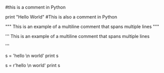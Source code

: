 
#this is a comment in Python

print "Hello World" #This is also a comment in Python

""" 
    This is an example of a multiline
    comment that spans multiple lines
"""

'''
    This is an example of a multiline
    comment that spans multiple lines

'''

s = 'hello \n world'
print s

s = r'hello \n world'
print s
